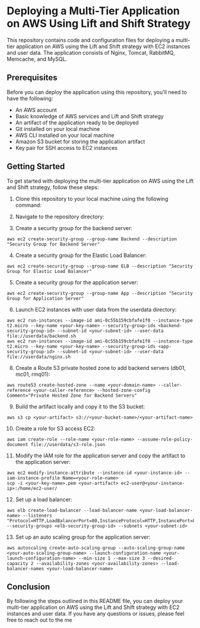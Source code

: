 # Deploying a Multi-Tier Application on AWS Using Lift and Shift Strategy

This repository contains code and configuration files for deploying a multi-tier application on AWS using the Lift and Shift strategy with EC2 instances and user data. The application consists of Nginx, Tomcat, RabbitMQ, Memcache, and MySQL.

## Prerequisites

Before you can deploy the application using this repository, you'll need to have the following:

- An AWS account
- Basic knowledge of AWS services and Lift and Shift strategy
- An artifact of the application ready to be deployed
- Git installed on your local machine
- AWS CLI installed on your local machine
- Amazon S3 bucket for storing the application artifact
- Key pair for SSH access to EC2 instances

## Getting Started

To get started with deploying the multi-tier application on AWS using the Lift and Shift strategy, follow these steps:

1. Clone this repository to your local machine using the following command:

2. Navigate to the repository directory:

3. Create a security group for the backend server:

```
aws ec2 create-security-group --group-name Backend --description "Security Group for Backend Server"
```

4. Create a security group for the Elastic Load Balancer:

```
aws ec2 create-security-group --group-name ELB --description "Security Group for Elastic Load Balancer"
```

5. Create a security group for the application server:

```
aws ec2 create-security-group --group-name App --description "Security Group for Application Server"
```

6. Launch EC2 instances with user data from the userdata directory:

```
aws ec2 run-instances --image-id ami-0c55b159cbfafe1f0 --instance-type t2.micro --key-name <your-key-name> --security-group-ids <backend-security-group-id> --subnet-id <your-subnet-id> --user-data file://userdata/backend.sh
aws ec2 run-instances --image-id ami-0c55b159cbfafe1f0 --instance-type t2.micro --key-name <your-key-name> --security-group-ids <app-security-group-id> --subnet-id <your-subnet-id> --user-data file://userdata/nginx.sh
```

8. Create a Route 53 private hosted zone to add backend servers (db01, mc01, rmq01):

```
aws route53 create-hosted-zone --name <your-domain-name> --caller-reference <your-caller-reference> --hosted-zone-config Comment="Private Hosted Zone for Backend Servers"
```

9. Build the artifact locally and copy it to the S3 bucket:

```
aws s3 cp <your-artifact> s3://<your-bucket-name>/<your-artifact-name>
```

10. Create a role for S3 access EC2:

```
aws iam create-role --role-name <your-role-name> --assume-role-policy-document file://userdata/s3-role.json
```

11. Modify the IAM role for the application server and copy the artifact to the application server:

```
aws ec2 modify-instance-attribute --instance-id <your-instance-id> --iam-instance-profile Name=<your-role-name>
scp -i <your-key-name>.pem <your-artifact> ec2-user@<your-instance-ip>:/home/ec2-user/
```

12. Set up a load balancer:

```
aws elb create-load-balancer --load-balancer-name <your-load-balancer-name> --listeners "Protocol=HTTP,LoadBalancerPort=80,InstanceProtocol=HTTP,InstancePort=8080" --security-groups <elb-security-group-id> --subnets <your-subnet-id>
```

13. Set up an auto scaling group for the application server:

```
aws autoscaling create-auto-scaling-group --auto-scaling-group-name <your-auto-scaling-group-name> --launch-configuration-name <your-launch-configuration-name> --min-size 1 --max-size 3 --desired-capacity 2 --availability-zones <your-availability-zones> --load-balancer-names <your-load-balancer-name>
```

## Conclusion

By following the steps outlined in this README file, you can deploy your multi-tier application on AWS using the Lift and Shift strategy with EC2 instances and user data. If you have any questions or issues, please feel free to reach out to the me
